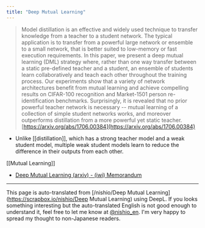 ```yaml
---
title: "Deep Mutual Learning"
---
```


> Model distillation is an effective and widely used technique to transfer knowledge from a teacher to a student network. The typical application is to transfer from a powerful large network or ensemble to a small network, that is better suited to low-memory or fast execution requirements. In this paper, we present a deep mutual learning (DML) strategy where, rather than one way transfer between a static pre-defined teacher and a student, an ensemble of students learn collaboratively and teach each other throughout the training process. Our experiments show that a variety of network architectures benefit from mutual learning and achieve compelling results on CIFAR-100 recognition and Market-1501 person re-identification benchmarks. Surprisingly, it is revealed that no prior powerful teacher network is necessary -- mutual learning of a collection of simple student networks works, and moreover outperforms distillation from a more powerful yet static teacher.
[https://arxiv.org/abs/1706.00384](https://arxiv.org/abs/1706.00384)

- Unlike [[distillation]], which has a strong teacher model and a weak student model, multiple weak student models learn to reduce the difference in their outputs from each other.

[[Mutual Learning]]

- [Deep Mutual Learning (arxiv) - (iwi) Memorandum](http://iwiwi.hatenadiary.jp/entry/2017/12/13/121006)

---
This page is auto-translated from [/nishio/Deep Mutual Learning](https://scrapbox.io/nishio/Deep Mutual Learning) using DeepL. If you looks something interesting but the auto-translated English is not good enough to understand it, feel free to let me know at [@nishio_en](https://twitter.com/nishio_en). I'm very happy to spread my thought to non-Japanese readers.